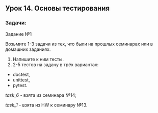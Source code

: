 ## Урок 14. Основы тестирования

### Задачи:

Задание №1

Возьмите 1-3 задачи из тех, что были на прошлых
семинарах или в домашних заданиях.

1. Напишите к ним тесты.
2. 2-5 тестов на задачу в трёх вариантах:

- doctest,
- unittest,
- pytest.

_task_6_ - взята из семинара №14;

_task_1_ - взята из HW к семинару №13.



